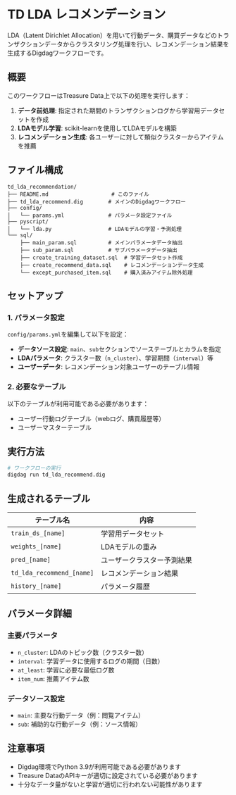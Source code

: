 # TD LDA レコメンデーション

LDA（Latent Dirichlet Allocation）を用いて行動データ、購買データなどのトランザクションデータからクラスタリング処理を行い、レコメンデーション結果を生成するDigdagワークフローです。

## 概要

このワークフローはTreasure Data上で以下の処理を実行します：

1. **データ前処理**: 指定された期間のトランザクションログから学習用データセットを作成
2. **LDAモデル学習**: scikit-learnを使用してLDAモデルを構築
3. **レコメンデーション生成**: 各ユーザーに対して類似クラスターからアイテムを推薦

## ファイル構成

```
td_lda_recommendation/
├── README.md                    # このファイル
├── td_lda_recommend.dig        # メインのDigdagワークフロー
├── config/
│   └── params.yml              # パラメータ設定ファイル
├── pyscript/
│   └── lda.py                  # LDAモデルの学習・予測処理
└── sql/
    ├── main_param.sql          # メインパラメータデータ抽出
    ├── sub_param.sql           # サブパラメータデータ抽出
    ├── create_training_dataset.sql  # 学習データセット作成
    ├── create_recommend_data.sql    # レコメンデーションデータ生成
    └── except_purchased_item.sql    # 購入済みアイテム除外処理
```

## セットアップ

### 1. パラメータ設定

`config/params.yml`を編集して以下を設定：

- **データソース設定**: `main`、`sub`セクションでソーステーブルとカラムを指定
- **LDAパラメータ**: クラスター数（`n_cluster`）、学習期間（`interval`）等
- **ユーザーデータ**: レコメンデーション対象ユーザーのテーブル情報

### 2. 必要なテーブル

以下のテーブルが利用可能である必要があります：

- ユーザー行動ログテーブル（webログ、購買履歴等）
- ユーザーマスターテーブル

## 実行方法

```bash
# ワークフローの実行
digdag run td_lda_recommend.dig
```

## 生成されるテーブル

| テーブル名 | 内容 |
|-----------|------|
| `train_ds_[name]` | 学習用データセット |
| `weights_[name]` | LDAモデルの重み |
| `pred_[name]` | ユーザークラスター予測結果 |
| `td_lda_recommend_[name]` | レコメンデーション結果 |
| `history_[name]` | パラメータ履歴 |

## パラメータ詳細

### 主要パラメータ

- `n_cluster`: LDAのトピック数（クラスター数）
- `interval`: 学習データに使用するログの期間（日数）
- `at_least`: 学習に必要な最低ログ数
- `item_num`: 推薦アイテム数

### データソース設定

- `main`: 主要な行動データ（例：閲覧アイテム）
- `sub`: 補助的な行動データ（例：ソース情報）

## 注意事項

- Digdag環境でPython 3.9が利用可能である必要があります
- Treasure DataのAPIキーが適切に設定されている必要があります
- 十分なデータ量がないと学習が適切に行われない可能性があります
